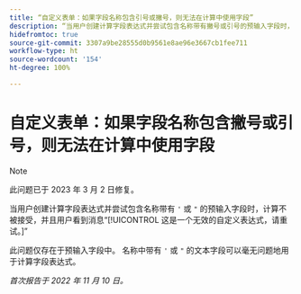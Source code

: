 ```yaml
---
title: “自定义表单：如果字段名称包含引号或撇号，则无法在计算中使用字段”
description: “当用户创建计算字段表达式并尝试包含名称带有撇号或引号的预输入字段时，计算不被接受，并且用户看到消息：这是一个无效的自定义表达式，请尝试再次。”
hidefromtoc: true
source-git-commit: 3307a9be28555d0b9561e8ae96e3667cb1fee711
workflow-type: ht
source-wordcount: '154'
ht-degree: 100%

---
```



# 自定义表单：如果字段名称包含撇号或引号，则无法在计算中使用字段

>[!NOTE]
>
>此问题已于 2023 年 3 月 2 日修复。

当用户创建计算字段表达式并尝试包含名称带有 `'` 或 `"` 的预输入字段时，计算不被接受，并且用户看到消息“[!UICONTROL 这是一个无效的自定义表达式，请重试。]”

此问题仅存在于预输入字段中。 名称中带有 `'` 或 `"` 的文本字段可以毫无问题地用于计算字段表达式。

_首次报告于 2022 年 11 月 10 日。_

